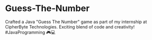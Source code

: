 # Guess-The-Number
Crafted a Java "Guess The Number" game as part of my internship at CipherByte Technologies. Exciting blend of code and creativity! #JavaProgramming 🎮💻
